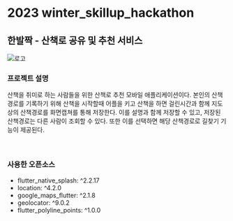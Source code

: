 # 2023 winter_skillup_hackathon

## 한발짝  -  산책로 공유 및 추천 서비스
![로고](https://github.com/kwonssshyeon/2023_winter_sw_skill_up/assets/104684033/19842efc-c596-49b5-b795-d55183a067bc)

### 프로젝트 설명
산책을 취미로 하는 사람들을 위한 산책로 추천 모바일 애플리케이션이다.
본인의 산책경로를 기록하기 위해 산책을 시작할때 어플을 키고 산책을 하면 걸린시간과 함께 지도상의 산책경로를 화면캡쳐를 통해 저장한다. 이를 설명과 함께 저장할 수 있고, 저장된 산책경로는 다른 사람이 조회할 수 있다. 또한 이를 선택하면 해당 산책경로로 길찾기 기능이 제공된다.
<br>
<br>
<br>
### 사용한 오픈소스
- flutter_native_splash: ^2.2.17
- location: ^4.2.0
- google_maps_flutter: ^2.1.8
- geolocator: ^9.0.2
- flutter_polyline_points: ^1.0.0

